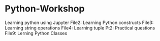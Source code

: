 # Python-Workshop
Learning python using Jupyter
File2: Learning Python constructs
File3: Learning string operations
File4: Learning tuple
Pt2: Practical questions
File9: Lerning Python Classes
